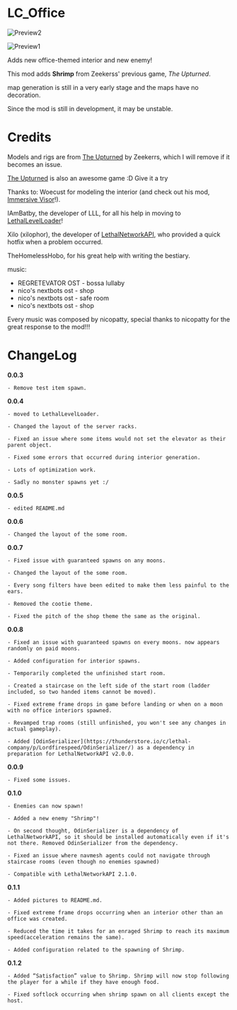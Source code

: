 # LC_Office

![Preview2](https://i.imgur.com/qRbVe3l.png)

![Preview1](https://i.imgur.com/F2CT8C8.png)

Adds new office-themed interior and new enemy!

This mod adds **Shrimp** from Zeekerss' previous game, *The Upturned*.

map generation is still in a very early stage and the maps have no decoration.

Since the mod is still in development, it may be unstable.

# Credits

Models and rigs are from [The Upturned](https://store.steampowered.com/app/1717770/The_Upturned/) by Zeekerrs, which I will remove if it becomes an issue.

[The Upturned](https://store.steampowered.com/app/1717770/The_Upturned/) is also an awesome game :D Give it a try


Thanks to:
Woecust for modeling the interior (and check out his mod, [Immersive Visor](https://thunderstore.io/c/lethal-company/p/Woecust/Immersive_Visor)!).

IAmBatby, the developer of LLL, for all his help in moving to [LethalLevelLoader](https://thunderstore.io/c/lethal-company/p/IAmBatby/LethalLevelLoader)!

Xilo (xilophor), the developer of [LethalNetworkAPI](https://thunderstore.io/c/lethal-company/p/xilophor/LethalNetworkAPI/), who provided a quick hotfix when a problem occurred.

TheHomelessHobo, for his great help with writing the bestiary.


music:

+ REGRETEVATOR OST - bossa lullaby
+ nico's nextbots ost - shop
+ nico's nextbots ost - safe room
+ nico's nextbots ost - shop

Every music was composed by nicopatty, special thanks to nicopatty for the great response to the mod!!!

# ChangeLog
**0.0.3**  

	- Remove test item spawn.

**0.0.4** 

	- moved to LethalLevelLoader.
 
 	- Changed the layout of the server racks.
 
	- Fixed an issue where some items would not set the elevator as their parent object.
 
	- Fixed some errors that occurred during interior generation.
 
	- Lots of optimization work.
 
	- Sadly no monster spawns yet :/

**0.0.5** 

	- edited README.md

**0.0.6** 

	- Changed the layout of the some room.

**0.0.7** 

	- Fixed issue with guaranteed spawns on any moons.

	- Changed the layout of the some room.

	- Every song filters have been edited to make them less painful to the ears.

	- Removed the cootie theme.

	- Fixed the pitch of the shop theme the same as the original.

**0.0.8** 

	- Fixed an issue with guaranteed spawns on every moons. now appears randomly on paid moons.
	
	- Added configuration for interior spawns.

	- Temporarily completed the unfinished start room.

	- Created a staircase on the left side of the start room (ladder included, so two handed items cannot be moved).

	- Fixed extreme frame drops in game before landing or when on a moon with no office interiors spawned.

	- Revamped trap rooms (still unfinished, you won't see any changes in actual gameplay).

	- Added [OdinSerializer](https://thunderstore.io/c/lethal-company/p/Lordfirespeed/OdinSerializer/) as a dependency in preparation for LethalNetworkAPI v2.0.0.

**0.0.9** 

	- Fixed some issues.

**0.1.0**

	- Enemies can now spawn!

	- Added a new enemy "Shrimp"!

	- On second thought, OdinSerializer is a dependency of LethalNetworkAPI, so it should be installed automatically even if it's not there. Removed OdinSerializer from the dependency.

	- Fixed an issue where navmesh agents could not navigate through staircase rooms (even though no enemies spawned)

	- Compatible with LethalNetworkAPI 2.1.0.
	
**0.1.1**

	- Added pictures to README.md.

	- Fixed extreme frame drops occurring when an interior other than an office was created.

	- Reduced the time it takes for an enraged Shrimp to reach its maximum speed(acceleration remains the same).

	- Added configuration related to the spawning of Shrimp.
		
**0.1.2**

	- Added “Satisfaction” value to Shrimp. Shrimp will now stop following the player for a while if they have enough food.

	- Fixed softlock occurring when shrimp spawn on all clients except the host.
